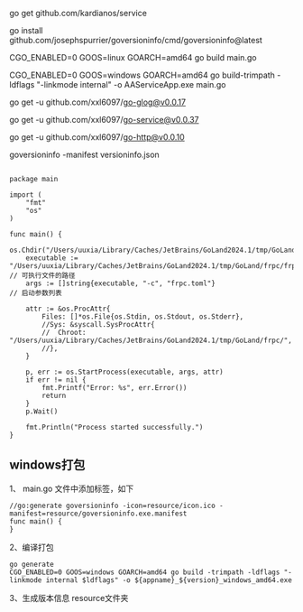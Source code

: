 
go get github.com/kardianos/service

go install github.com/josephspurrier/goversioninfo/cmd/goversioninfo@latest

CGO_ENABLED=0 GOOS=linux GOARCH=amd64 go build main.go

CGO_ENABLED=0 GOOS=windows GOARCH=amd64 go build-trimpath -ldflags "-linkmode internal" -o AAServiceApp.exe main.go

go get -u github.com/xxl6097/go-glog@v0.0.17

go get -u github.com/xxl6097/go-service@v0.0.37

go get -u github.com/xxl6097/go-http@v0.0.10

goversioninfo -manifest versioninfo.json


```azure

package main

import (
	"fmt"
	"os"
)

func main() {
	os.Chdir("/Users/uuxia/Library/Caches/JetBrains/GoLand2024.1/tmp/GoLand/frpc/")
	executable := "/Users/uuxia/Library/Caches/JetBrains/GoLand2024.1/tmp/GoLand/frpc/frpc" // 可执行文件的路径
	args := []string{executable, "-c", "frpc.toml"}                                         // 启动参数列表

	attr := &os.ProcAttr{
		Files: []*os.File{os.Stdin, os.Stdout, os.Stderr},
		//Sys: &syscall.SysProcAttr{
		//	Chroot: "/Users/uuxia/Library/Caches/JetBrains/GoLand2024.1/tmp/GoLand/frpc/",
		//},
	}

	p, err := os.StartProcess(executable, args, attr)
	if err != nil {
		fmt.Printf("Error: %s", err.Error())
		return
	}
	p.Wait()

	fmt.Println("Process started successfully.")
}

```

## windows打包

1、 main.go 文件中添加标签，如下

```
//go:generate goversioninfo -icon=resource/icon.ico -manifest=resource/goversioninfo.exe.manifest
func main() {
}
```

2、编译打包

```
go generate
CGO_ENABLED=0 GOOS=windows GOARCH=amd64 go build -trimpath -ldflags "-linkmode internal $ldflags" -o ${appname}_${version}_windows_amd64.exe
```

3、生成版本信息
resource文件夹